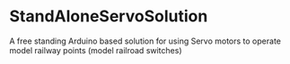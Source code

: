 # StandAloneServoSolution
A free standing Arduino based solution for using Servo motors to operate model railway points (model railroad switches)
